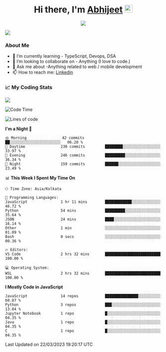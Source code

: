 <div align="center">
   <h1>Hi there, I'm <a href="">Abhijeet</a> <img src="https://media.giphy.com/media/hvRJCLFzcasrR4ia7z/giphy.gif" width="25px"> </h1>
   
   
   <img src="https://pronoun.cyou/x/y?subject=He&object=Him&height=20"> 
</div>

![](https://komarev.com/ghpvc/?username=abhijeetsingh-22)

<h3>About Me </h3>

<!-- - 🔭 I’m currently working on - My engineering Capstone Project -->
- 🌱 I’m currently learning - TypeScript, Devops, DSA
- 👯 I’m looking to collaborate on - Anything (I love to code.)
- 💬 Ask me about -Anything related to web / mobile development
- 📫 How to reach me: [Linkedin](https://www.linkedin.com/in/amabhijeet/)

### &#128200; My Coding Stats

<img align="center" src="https://github-readme-stats.vercel.app/api?username=abhijeetsingh-22&count_private=true&show_icons=true&theme=default&hide=stars" />

<!--START_SECTION:waka-->
![Code Time](http://img.shields.io/badge/Code%20Time-445%20hrs%2022%20mins-blue)

![Lines of code](https://img.shields.io/badge/From%20Hello%20World%20I%27ve%20Written-2.0%20million%20lines%20of%20code-blue)

**I'm a Night 🦉** 

```text
🌞 Morning                42 commits          ██░░░░░░░░░░░░░░░░░░░░░░░   06.20 % 
🌆 Daytime                230 commits         ████████░░░░░░░░░░░░░░░░░   33.97 % 
🌃 Evening                246 commits         █████████░░░░░░░░░░░░░░░░   36.34 % 
🌙 Night                  159 commits         ██████░░░░░░░░░░░░░░░░░░░   23.49 % 
```


📊 **This Week I Spent My Time On** 

```text
🕑︎ Time Zone: Asia/Kolkata

💬 Programming Languages: 
JavaScript               1 hr 11 mins        ████████████░░░░░░░░░░░░░   46.72 % 
Python                   54 mins             █████████░░░░░░░░░░░░░░░░   35.64 % 
JSON                     24 mins             ████░░░░░░░░░░░░░░░░░░░░░   16.14 % 
Other                    1 min               ░░░░░░░░░░░░░░░░░░░░░░░░░   01.09 % 
Bash                     0 secs              ░░░░░░░░░░░░░░░░░░░░░░░░░   00.36 % 

🔥 Editors: 
VS Code                  2 hrs 32 mins       █████████████████████████   100.00 % 

💻 Operating System: 
WSL                      2 hrs 32 mins       █████████████████████████   100.00 % 
```

**I Mostly Code in JavaScript** 

```text
JavaScript               14 repos            ███████████████░░░░░░░░░░   60.87 % 
Python                   3 repos             ███░░░░░░░░░░░░░░░░░░░░░░   13.04 % 
Jupyter Notebook         1 repo              █░░░░░░░░░░░░░░░░░░░░░░░░   04.35 % 
Java                     1 repo              █░░░░░░░░░░░░░░░░░░░░░░░░   04.35 % 
C                        1 repo              █░░░░░░░░░░░░░░░░░░░░░░░░   04.35 % 
```




 Last Updated on 22/03/2023 19:20:17 UTC
<!--END_SECTION:waka-->

